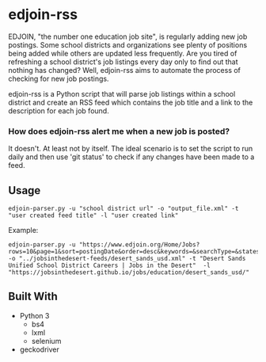 # edjoin-rss

EDJOIN, "the number one education job site", is regularly adding new job postings. Some school districts and organizations see plenty of positions being added while others are updated less frequently.  Are you tired of refreshing a school district's job listings every day only to find out that nothing has changed?  Well, edjoin-rss aims to automate the process of checking for new job postings.

edjoin-rss is a Python script that will parse job listings within a school district and create an RSS feed which contains the job title and a link to the description for each job found.

### How does edjoin-rss alert me when a new job is posted?

It doesn't.  At least not by itself.  The ideal scenario is to set the script to run daily and then use 'git status' to check if any changes have been made to a feed.

## Usage

    edjoin-parser.py -u "school district url" -o "output_file.xml" -t "user created feed title" -l "user created link" 

Example:

    edjoin-parser.py -u "https://www.edjoin.org/Home/Jobs?rows=10&page=1&sort=postingDate&order=desc&keywords=&searchType=&states=&regions=&jobTypes=&days=0&catID=0&onlineApps=false&recruitmentCenterID=0&stateID=0&regionID=0&districtID=565&countyID=0&searchID=0" -o "../jobsinthedesert-feeds/desert_sands_usd.xml" -t "Desert Sands Unified School District Careers | Jobs in the Desert"  -l "https://jobsinthedesert.github.io/jobs/education/desert_sands_usd/"
    
## Built With

* Python 3
  * bs4
  * lxml
  * selenium
* geckodriver
